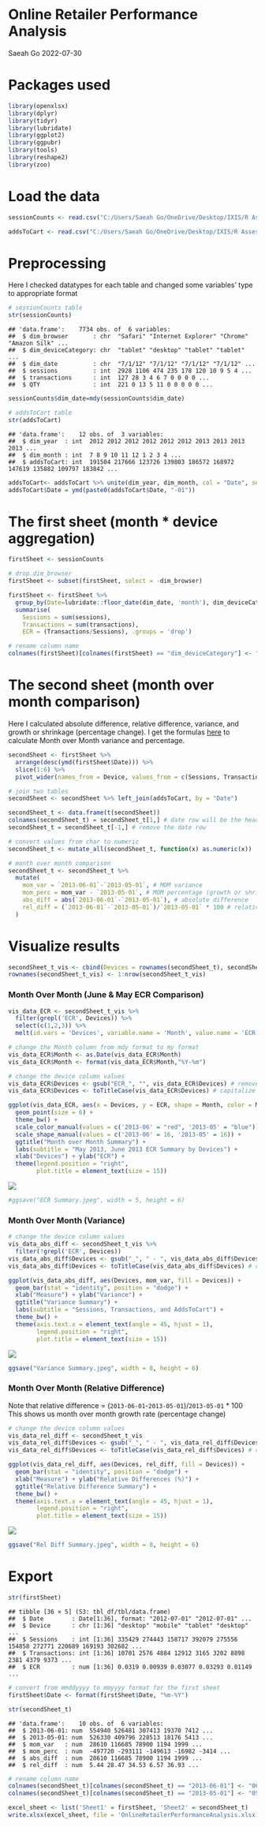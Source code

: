 Online Retailer Performance Analysis
================
Saeah Go
2022-07-30

# Packages used

``` r
library(openxlsx)
library(dplyr)
library(tidyr)
library(lubridate)
library(ggplot2)
library(ggpubr)
library(tools)
library(reshape2)
library(zoo)
```

# Load the data

``` r
sessionCounts <- read.csv("C:/Users/Saeah Go/OneDrive/Desktop/IXIS/R Assessment/Dataset/DataAnalyst_Ecom_data_sessionCounts.csv")

addsToCart <- read.csv("C:/Users/Saeah Go/OneDrive/Desktop/IXIS/R Assessment/Dataset/DataAnalyst_Ecom_data_addsToCart.csv")
```

# Preprocessing

Here I checked datatypes for each table and changed some variables’ type
to appropriate format

``` r
# sessionCounts table
str(sessionCounts)
```

    ## 'data.frame':    7734 obs. of  6 variables:
    ##  $ dim_browser       : chr  "Safari" "Internet Explorer" "Chrome" "Amazon Silk" ...
    ##  $ dim_deviceCategory: chr  "tablet" "desktop" "tablet" "tablet" ...
    ##  $ dim_date          : chr  "7/1/12" "7/1/12" "7/1/12" "7/1/12" ...
    ##  $ sessions          : int  2928 1106 474 235 178 120 10 9 5 4 ...
    ##  $ transactions      : int  127 28 3 4 6 7 0 0 0 0 ...
    ##  $ QTY               : int  221 0 13 5 11 0 0 0 0 0 ...

``` r
sessionCounts$dim_date=mdy(sessionCounts$dim_date)

# addsToCart table
str(addsToCart)
```

    ## 'data.frame':    12 obs. of  3 variables:
    ##  $ dim_year  : int  2012 2012 2012 2012 2012 2012 2013 2013 2013 2013 ...
    ##  $ dim_month : int  7 8 9 10 11 12 1 2 3 4 ...
    ##  $ addsToCart: int  191504 217666 123726 139803 186572 168972 147619 135882 109797 183842 ...

``` r
addsToCart<- addsToCart %>% unite(dim_year, dim_month, col = "Date", sep="-")
addsToCart$Date = ymd(paste0(addsToCart$Date, "-01"))
```

# The first sheet (month \* device aggregation)

``` r
firstSheet <- sessionCounts

# drop dim_browser
firstSheet <- subset(firstSheet, select = -dim_browser)

firstSheet <- firstSheet %>% 
  group_by(Date=lubridate::floor_date(dim_date, 'month'), dim_deviceCategory) %>% 
  summarise(
    Sessions = sum(sessions), 
    Transactions = sum(transactions), 
    ECR = (Transactions/Sessions), .groups = 'drop')

# rename column name
colnames(firstSheet)[colnames(firstSheet) == "dim_deviceCategory"] <- "Device"
```

# The second sheet (month over month comparison)

Here I calculated absolute difference, relative difference, variance,
and growth or shrinkage (percentage change). I get the formulas
[here](https://radacad.com/month-over-month-calculation-in-power-bi-using-dax#:~:text=Month%20over%20month%2C%20means%20comparing%20the%20value%20of,can%20use%20different%20functions%20to%20achieve%20the%20result.)
to calculate Month over Month variance and percentage.

``` r
secondSheet <- firstSheet %>% 
  arrange(desc(ymd(firstSheet$Date))) %>% 
  slice(1:6) %>% 
  pivot_wider(names_from = Device, values_from = c(Sessions, Transactions, ECR))

# join two tables
secondSheet <- secondSheet %>% left_join(addsToCart, by = "Date")

secondSheet_t <- data.frame(t(secondSheet))
colnames(secondSheet_t) = secondSheet_t[1,] # date row will be the header
secondSheet_t = secondSheet_t[-1,] # remove the date row

# convert values from char to numeric 
secondSheet_t <- mutate_all(secondSheet_t, function(x) as.numeric(x))

# month over month comparison
secondSheet_t <- secondSheet_t %>% 
  mutate(
    mom_var = `2013-06-01`-`2013-05-01`, # MOM variance
    mom_perc = mom_var - `2013-05-01`, # MOM percentage (growth or shrinking)
    abs_diff = abs(`2013-06-01`-`2013-05-01`), # absolute difference
    rel_diff = (`2013-06-01`-`2013-05-01`)/`2013-05-01` * 100 # relative difference 
  )
```

# Visualize results

``` r
secondSheet_t_vis <- cbind(Devices = rownames(secondSheet_t), secondSheet_t)
rownames(secondSheet_t_vis) <- 1:nrow(secondSheet_t_vis)
```

### Month Over Month (June & May ECR Comparison)

``` r
vis_data_ECR <- secondSheet_t_vis %>% 
  filter(grepl('ECR', Devices)) %>% 
  select(c(1,2,3)) %>% 
  melt(id.vars = 'Devices', variable.name = 'Month', value.name = 'ECR') 

# change the Month column from mdy format to my format
vis_data_ECR$Month <- as.Date(vis_data_ECR$Month)
vis_data_ECR$Month <- format(vis_data_ECR$Month,"%Y-%m")

# change the device column values
vis_data_ECR$Devices <- gsub("ECR_", "", vis_data_ECR$Devices) # remove ECR_ part 
vis_data_ECR$Devices <- toTitleCase(vis_data_ECR$Devices) # capitalize

ggplot(vis_data_ECR, aes(x = Devices, y = ECR, shape = Month, color = Month)) +
  geom_point(size = 6) +
  theme_bw() +
  scale_color_manual(values = c('2013-06' = "red", '2013-05' = "blue")) +
  scale_shape_manual(values = c('2013-06' = 16, '2013-05' = 16)) +
  ggtitle("Month over Month Summary") +
  labs(subtitle = "May 2013, June 2013 ECR Summary by Devices") +
  xlab("Devices") + ylab("ECR") +
  theme(legend.position = "right",
        plot.title = element_text(size = 15))
```

![](Online-Retailer-Performance-Analysis_files/figure-gfm/unnamed-chunk-7-1.png)<!-- -->

``` r
#ggsave("ECR Summary.jpeg", width = 5, height = 6)
```

### Month Over Month (Variance)

``` r
# change the device column values
vis_data_abs_diff <- secondSheet_t_vis %>% 
  filter(!grepl('ECR', Devices))
vis_data_abs_diff$Devices <- gsub("_", " - ", vis_data_abs_diff$Devices) 
vis_data_abs_diff$Devices <- toTitleCase(vis_data_abs_diff$Devices) # capitalize

ggplot(vis_data_abs_diff, aes(Devices, mom_var, fill = Devices)) +
  geom_bar(stat = "identity", position = "dodge") +
  xlab("Measure") + ylab("Variance") +
  ggtitle("Variance Summary") +
  labs(subtitle = "Sessions, Transactions, and AddsToCart") +
  theme_bw() +
  theme(axis.text.x = element_text(angle = 45, hjust = 1),
        legend.position = "right",
        plot.title = element_text(size = 15)) 
```

![](Online-Retailer-Performance-Analysis_files/figure-gfm/unnamed-chunk-8-1.png)<!-- -->

``` r
ggsave("Variance Summary.jpeg", width = 8, height = 6)
```

### Month Over Month (Relative Difference)

Note that relative difference = (`2013-06-01`-`2013-05-01`)/`2013-05-01`
\* 100 This shows us month over month growth rate (percentage change)

``` r
# change the device column values
vis_data_rel_diff <- secondSheet_t_vis
vis_data_rel_diff$Devices <- gsub("_", " - ", vis_data_rel_diff$Devices) 
vis_data_rel_diff$Devices <- toTitleCase(vis_data_rel_diff$Devices) # capitalize

ggplot(vis_data_rel_diff, aes(Devices, rel_diff, fill = Devices)) +
  geom_bar(stat = "identity", position = "dodge") +
  xlab("Measure") + ylab("Relative Differences (%)") +
  ggtitle("Relative Difference Summary") +
  theme_bw() +
  theme(axis.text.x = element_text(angle = 45, hjust = 1),
        legend.position = "right",
        plot.title = element_text(size = 15)) 
```

![](Online-Retailer-Performance-Analysis_files/figure-gfm/unnamed-chunk-9-1.png)<!-- -->

``` r
ggsave("Rel Diff Summary.jpeg", width = 8, height = 6)
```

# Export

``` r
str(firstSheet)
```

    ## tibble [36 × 5] (S3: tbl_df/tbl/data.frame)
    ##  $ Date        : Date[1:36], format: "2012-07-01" "2012-07-01" ...
    ##  $ Device      : chr [1:36] "desktop" "mobile" "tablet" "desktop" ...
    ##  $ Sessions    : int [1:36] 335429 274443 158717 392079 275556 154858 272771 220689 169193 302682 ...
    ##  $ Transactions: int [1:36] 10701 2576 4884 12912 3165 3202 8898 2381 4379 9373 ...
    ##  $ ECR         : num [1:36] 0.0319 0.00939 0.03077 0.03293 0.01149 ...

``` r
# convert from mmddyyyy to mmyyyy format for the first sheet
firstSheet$Date <- format(firstSheet$Date, "%m-%Y")

str(secondSheet_t)
```

    ## 'data.frame':    10 obs. of  6 variables:
    ##  $ 2013-06-01: num  554940 526481 307413 19370 7412 ...
    ##  $ 2013-05-01: num  526330 409796 228513 18176 5413 ...
    ##  $ mom_var   : num  28610 116685 78900 1194 1999 ...
    ##  $ mom_perc  : num  -497720 -293111 -149613 -16982 -3414 ...
    ##  $ abs_diff  : num  28610 116685 78900 1194 1999 ...
    ##  $ rel_diff  : num  5.44 28.47 34.53 6.57 36.93 ...

``` r
# rename column name
colnames(secondSheet_t)[colnames(secondSheet_t) == "2013-06-01"] <- "06-2013"
colnames(secondSheet_t)[colnames(secondSheet_t) == "2013-05-01"] <- "05-2013"

excel_sheet <- list('Sheet1' = firstSheet, 'Sheet2' = secondSheet_t)
write.xlsx(excel_sheet, file = 'OnlineRetailerPerformanceAnalysis.xlsx')
```

